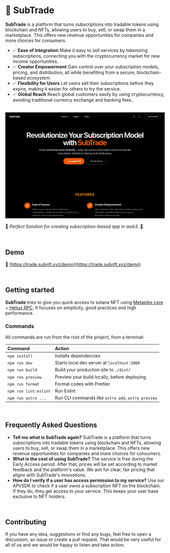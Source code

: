 # 🚀 SubTrade

**SubTrade** is a platform that turns subscriptions into tradable tokens using blockchain and NFTs, allowing users to buy, sell, or swap them in a marketplace. This offers new revenue opportunities for companies and more choices for consumers.

- ✅ **Ease of Integration** Make it easy to sell services by tokenizing subscriptions, connecting you with the cryptocurrency market for new income opportunities.
- ✅ **Creator Empowerment** Gain control over your subscription models, pricing, and distribution, all while benefiting from a secure, blockchain-based ecosystem.
- ✅ **Flexibility for Users** Let users sell their subscriptions before they expire, making it easier for others to try the service.
- ✅ **Global Reach** Reach global customers easily by using cryptocurrency, avoiding traditional currency exchange and banking fees..

<br>

<img src="src/assets/images/default1.png" alt="SubTrade Screenshot" >

🌟 _Perfect Solution for creating subscription-based app in web3_. 🌟

<br>

## Demo

📌 [https://trade.subnft.xyz/demo](https://trade.subnft.xyz/demo)

<br>

## Getting started

**SubTrade** tries to give you quick access to solana NFT using [Metaplex core](https://developers.metaplex.com/core) + [Helius RPC](https://github.com/helius-labs/helius-sdk). It focuses on simplicity, good practices and high performance.

### Commands

All commands are run from the root of the project, from a terminal:

| Command               | Action                                             |
| :-------------------- | :------------------------------------------------- |
| `npm install`         | Installs dependencies                              |
| `npm run dev`         | Starts local dev server at `localhost:3000`        |
| `npm run build`       | Build your production site to `./dist/`            |
| `npm run preview`     | Preview your build locally, before deploying       |
| `npm run format`      | Format codes with Prettier                         |
| `npm run lint:eslint` | Run Eslint                                         |
| `npm run astro ...`   | Run CLI commands like `astro add`, `astro preview` |

<br>

## Frequently Asked Questions

- **Tell me what is SubTrade again?** SubTrade is a platform that turns subscriptions into tradable tokens using blockchain and NFTs, allowing users to buy, sell, or swap them in a marketplace. This offers new revenue opportunities for companies and more choices for consumers.
- **What is the cost of using SubTrade?** The service is free during the Early Access period. After that, prices will be set according to market feedback and the platform's value. We aim for clear, fair pricing that aligns with SubTrade's innovations.
- **How do I verify if a user has access permission to my service?** Use our API/SDK to check if a user owns a subscription NFT on the blockchain. If they do, they get access to your service. This keeps your user base exclusive to NFT holders.

<br>

## Contributing

If you have any idea, suggestions or find any bugs, feel free to open a discussion, an issue or create a pull request.
That would be very useful for all of us and we would be happy to listen and take action.
